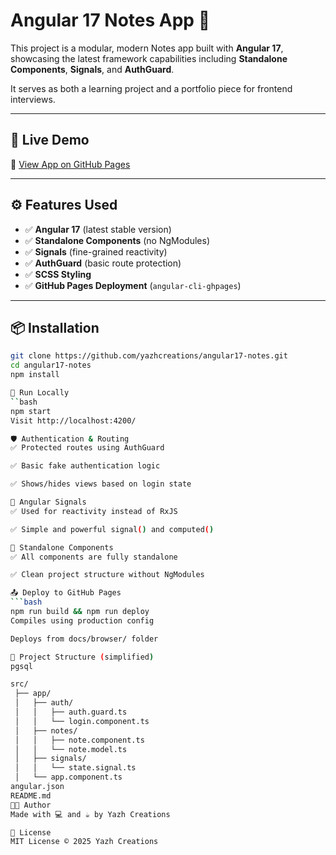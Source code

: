 # Angular 17 Notes App 📒

This project is a modular, modern Notes app built with **Angular 17**, showcasing the latest framework capabilities including **Standalone Components**, **Signals**, and **AuthGuard**.

It serves as both a learning project and a portfolio piece for frontend interviews.

---

## 🚀 Live Demo

🔗 [View App on GitHub Pages](https://yazhcreations.github.io/angular17-notes/)

---

## ⚙️ Features Used

- ✅ **Angular 17** (latest stable version)
- ✅ **Standalone Components** (no NgModules)
- ✅ **Signals** (fine-grained reactivity)
- ✅ **AuthGuard** (basic route protection)
- ✅ **SCSS Styling**
- ✅ **GitHub Pages Deployment** (`angular-cli-ghpages`)

---

## 📦 Installation

```bash
git clone https://github.com/yazhcreations/angular17-notes.git
cd angular17-notes
npm install

🔨 Run Locally
``bash
npm start
Visit http://localhost:4200/

🛡️ Authentication & Routing
✅ Protected routes using AuthGuard

✅ Basic fake authentication logic

✅ Shows/hides views based on login state

🌟 Angular Signals
✅ Used for reactivity instead of RxJS

✅ Simple and powerful signal() and computed()

🧱 Standalone Components
✅ All components are fully standalone

✅ Clean project structure without NgModules

📤 Deploy to GitHub Pages
```bash
npm run build && npm run deploy
Compiles using production config

Deploys from docs/browser/ folder

📁 Project Structure (simplified)
pgsql

src/
 ├── app/
 │   ├── auth/
 │   │   ├── auth.guard.ts
 │   │   └── login.component.ts
 │   ├── notes/
 │   │   ├── note.component.ts
 │   │   └── note.model.ts
 │   ├── signals/
 │   │   └── state.signal.ts
 │   └── app.component.ts
angular.json
README.md
👩‍💻 Author
Made with 💻 and ☕ by Yazh Creations

📄 License
MIT License © 2025 Yazh Creations
